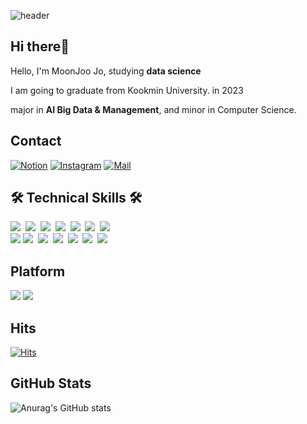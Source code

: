 
![header](https://capsule-render.vercel.app/api?type=rect&color=000000&height=150&section=header&text=MoonJoo%20Jo&fontColor=FFF884&fontSize=70&animation=fadeIn&fontAlignY=55&desc=%20&descAlignY=62&descAlign=62)

## Hi there🌙
Hello, I'm MoonJoo Jo, studying **data science**

I am going to graduate from Kookmin University. in 2023

major in **AI Big Data & Management**, and minor in Computer Science.

## Contact
[![Notion](https://img.shields.io/badge/Notion-000000?style=flat-square&logo=Notion&logoColor=white)](https://scratched-quotation-15e.notion.site/Portfolio-05a11a0991634ecc9f70e5626a2da11c)      [![Instagram](https://img.shields.io/badge/Instagram-dd2a7b?style=flat-square&logo=Instagram&logoColor=white)](https://www.instagram.com/moon._.zoo/)  [![Mail](https://img.shields.io/badge/cmj0017@gmail.com-e10915?style=flat-square&logo=Gmail&logoColor=white)](cmj0017@gmail.com)

## 🛠 Technical Skills 🛠
<p align="left">
  <img src="https://img.shields.io/badge/Python-3766AB?style=flat-square&logo=Python&logoColor=white"/></a>&nbsp 
  <img src="https://img.shields.io/badge/tensorflow-FF6F00?style=flat-square&logo=tensorflow&logoColor=white"/>&nbsp 
  <img src="https://img.shields.io/badge/Pytorch-EE4C2C?style=flat-square&logo=Pytorch&logoColor=white"/>&nbsp
  <img src="https://img.shields.io/badge/SQL-4479A1?style=flat-square&logo=MySQL&logoColor=white"/>&nbsp
  <img src="https://img.shields.io/badge/Qgis-589632?style=flat-square&logo=Qgis&logoColor=white"/></a>&nbsp 
  <img src="https://img.shields.io/badge/Excel-217346?style=flat-square&logo=Microsoft Excel&logoColor=white"/></a>&nbsp
  <img src="https://img.shields.io/badge/Figma-F24E1E?style=flat-square&logo=Figma&logoColor=white"/></a>&nbsp
  <br>
  <img src="https://img.shields.io/badge/Anaconda-44A833?style=flat-square&logo=Anaconda&logoColor=white"/>
  <img src="https://img.shields.io/badge/Jupyter-F37626?style=flat-square&logo=Jupyter&logoColor=white"/></a>&nbsp 
  <img src="https://img.shields.io/badge/Google Colab-F9AB00?style=flat-square&logo=Google Colab&logoColor=white"/></a>&nbsp 
  <img src="https://img.shields.io/badge/VSCode-007ACC?style=flat-square&logo=Visual Studio Code&logoColor=white"/></a>&nbsp 
  <img src="https://img.shields.io/badge/aws-333664?style=flat-square&logo=amazon-aws&logoColor=white"/></a>&nbsp 
  <img src="https://img.shields.io/badge/Git-F05032?style=flat-square&logo=Git&logoColor=white"/></a>&nbsp
  <img src="https://img.shields.io/badge/GitHub-181717?style=flat-square&logo=GitHub&logoColor=white"/></a>&nbsp 

## Platform
<img src="https://img.shields.io/badge/Windows-0078D6?style=flat-square&logo=Windows&logoColor=white"/> <img src="https://img.shields.io/badge/Linux-FCC624?style=flat-square&logo=Linux&logoColor=white"/>

## Hits
[![Hits](https://hits.seeyoufarm.com/api/count/incr/badge.svg?url=https://github.com/moonjoo98%2Fgjbae1212%2Fhit-counter)](https://hits.seeyoufarm.com)

## GitHub Stats
![Anurag's GitHub stats](https://github-readme-stats.vercel.app/api?username=moonjoo98&show_icons=true&theme=radical)
